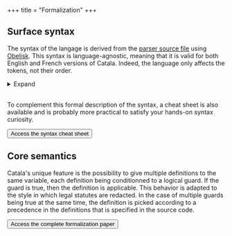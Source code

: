 +++
title = "Formalization"
+++

## Surface syntax

The syntax of the langage is derived from the [parser source file](https://github.com/CatalaLang/catala/blob/master/compiler/surface/parser.mly) using [Obelisk](https://github.com/Lelio-Brun/Obelisk). This syntax is language-agnostic, meaning that it is valid for
both English and French versions of Catala. Indeed, the language only affects
the tokens, not
their order.

<details>
  <summary>Expand</summary>

```xml
          <typ_base> ::= INTEGER
                       | BOOLEAN
                       | MONEY
                       | DURATION
                       | TEXT
                       | DECIMAL
                       | DATE
                       | <constructor>

 <collection_marked> ::= COLLECTION

               <typ> ::= <typ_base>
                       | <collection_marked>

            <qident> ::= <ident>+,DOT
```

</details>

<br>

To complement this formal description of the syntax, a cheat sheet is also
available and is probably more practical to satisfy your hands-on syntax
curiosity.

<button class="btn btn-primary btn-md px-4 mb-2 center">
  Access the syntax cheat sheet
</button>

## Core semantics

Catala's unique feature is the possibility to give multiple definitions to the
same variable, each definition being conditionned to a logical guard. If the
guard is true, then the definition is applicable. This behavior is adapted to
the style in which legal statutes are redacted. In the case of multiple guards
being true at the same time, the definition is picked according to a precedence
in the definitions that is specified in the source code.

<button class="btn btn-primary btn-md px-4 mb-2">
  Access the complete formalization paper
</button>
